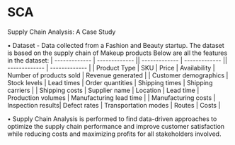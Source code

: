 # SCA
Supply Chain Analysis: A Case Study

• Dataset - Data collected from a Fashion and Beauty startup. The dataset is based on the supply chain of Makeup products Below are all the features in the dataset:
| ------------- | ------------- || ------------- | ------------- || ------------- | ------------- |
| Product Type  | SKU | Price | Availability | Number of products sold | Revenue generated | 
| Customer demographics  | Stock levels | Lead times | Order quantities | Shipping times | Shipping carriers |
| Shipping costs  | Supplier name | Location | Lead time | Production volumes | Manufacturing lead time |
| Manufacturing costs | Inspection results| Defect rates | Transportation modes | Routes | Costs |

• Supply Chain Analysis is performed to find data-driven approaches to optimize the supply chain performance and improve customer satisfaction while reducing costs and maximizing profits for all stakeholders involved.
